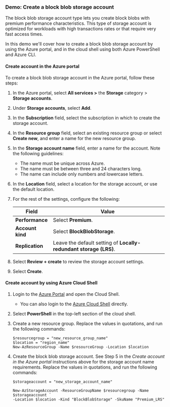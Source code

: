 ### Demo: Create a block blob storage account

The block blob storage account type lets you create block blobs with premium performance characteristics. This type of storage account is optimized for workloads with high transactions rates or that require very fast access times.

In this demo we'll cover how to create a block blob storage account by using the Azure portal, and in the cloud shell using both Azure PowerShell and Azure CLI.

#### Create account in the Azure portal

To create a block blob storage account in the Azure portal, follow these steps:

1. In the Azure portal, select **All services >** the **Storage** category > **Storage accounts**.

2. Under **Storage accounts**, select **Add**.

3. In the **Subscription** field, select the subscription in which to create the storage account.

4. In the **Resource group** field, select an existing resource group or select **Create new**, and enter a name for the new resource group.

5. In the **Storage account name** field, enter a name for the account. Note the following guidelines:

   - The name must be unique across Azure.
   - The name must be between three and 24 characters long.
   - The name can include only numbers and lowercase letters.

6. In the **Location** field, select a location for the storage account, or use the default location.

7. For the rest of the settings, configure the following:

   | Field            | Value                                                        |
   | ---------------- | ------------------------------------------------------------ |
   | **Performance**  | Select **Premium**.                                          |
   | **Account kind** | Select **BlockBlobStorage**.                                 |
   | **Replication**  | Leave the default setting of **Locally-redundant storage (LRS)**. |

8. Select **Review + create** to review the storage account settings.

9. Select **Create**.

#### Create account by using Azure Cloud Shell

1. Login to the [Azure Portal](https://portal.azure.com/) and open the Cloud Shell.

   - You can also login to the [Azure Cloud Shell](https://shell.azure.com/) directly.

2. Select **PowerShell** in the top-left section of the cloud shell.

3. Create a new resource group. Replace the values in quotations, and run the following commands:

   

   ```
   $resourcegroup = "new_resource_group_name"
   $location = "region_name"
   New-AzResourceGroup -Name $resourceGroup -Location $location
   ```

   

4. Create the block blob storage account. See Step 5 in the *Create account in the Azure portal* instructions above for the storage account name requirements. Replace the values in quotations, and run the following commands:

   

   ```
   $storageaccount = "new_storage_account_name"
   
   New-AzStorageAccount -ResourceGroupName $resourcegroup -Name $storageaccount `
   -Location $location -Kind "BlockBlobStorage" -SkuName "Premium_LRS"
   ```

   